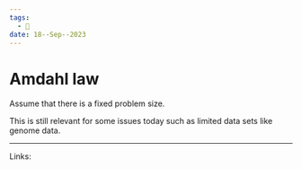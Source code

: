 ```yaml
---
tags:
  - 🌱
date: 18--Sep--2023
---
```


# Amdahl law

Assume that there is a fixed problem size.

This is still relevant for some issues today such as limited data sets like genome data.

---
Links: 